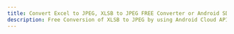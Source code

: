 ---title: Convert Excel to JPEG, XLSB to JPEG FREE Converter or Android SDKdescription: Free Conversion of XLSB to JPEG by using Android Cloud APIs & SDKs. Also Create, Edit & Render Microsoft Excel, CSV and SpreadsheetML worksheets or spreadsheet in the Cloud.---